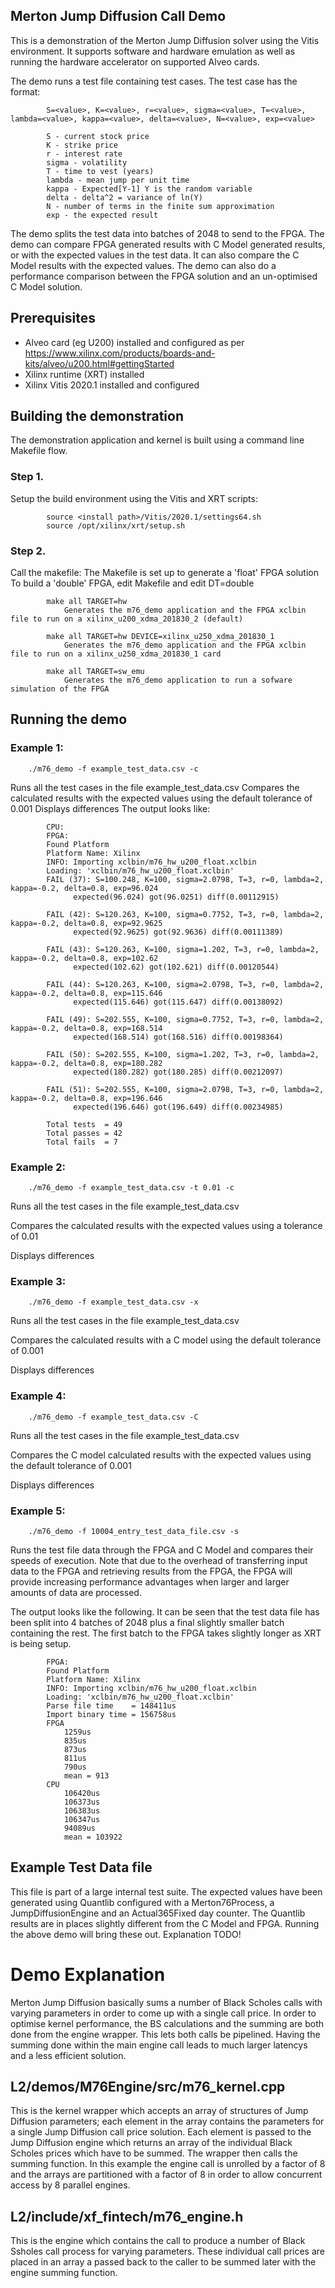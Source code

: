 ## Merton Jump Diffusion Call Demo
This is a demonstration of the Merton Jump Diffusion solver using the Vitis environment.  It supports software and hardware emulation as well as running the hardware accelerator on supported Alveo cards.

The demo runs a test file containing test cases. The test case has the format:

            S=<value>, K=<value>, r=<value>, sigma=<value>, T=<value>, lambda=<value>, kappa=<value>, delta=<value>, N=<value>, exp=<value>

            S - current stock price
            K - strike price
            r - interest rate
            sigma - volatility
            T - time to vest (years)
            lambda - mean jump per unit time
            kappa - Expected[Y-1] Y is the random variable
            delta - delta^2 = variance of ln(Y)
            N - number of terms in the finite sum approximation
            exp - the expected result

The demo splits the test data into batches of 2048 to send to the FPGA.
The demo can compare FPGA generated results with C Model generated results, or with the expected values in the test data. It can also compare the C Model results with the expected values.
The demo can also do a performance comparison between the FPGA solution and an un-optimised C Model solution.

## Prerequisites
- Alveo card (eg U200) installed and configured as per https://www.xilinx.com/products/boards-and-kits/alveo/u200.html#gettingStarted
- Xilinx runtime (XRT) installed
- Xilinx Vitis 2020.1 installed and configured

## Building the demonstration
The demonstration application and kernel is built using a command line Makefile flow.

### Step 1.
Setup the build environment using the Vitis and XRT scripts:

            source <install path>/Vitis/2020.1/settings64.sh
            source /opt/xilinx/xrt/setup.sh

### Step 2.
Call the makefile:
The Makefile is set up to generate a 'float' FPGA solution
To build a 'double' FPGA, edit Makefile and edit DT=double

            make all TARGET=hw
                Generates the m76_demo application and the FPGA xclbin file to run on a xilinx_u200_xdma_201830_2 (default)

            make all TARGET=hw DEVICE=xilinx_u250_xdma_201830_1
                Generates the m76_demo application and the FPGA xclbin file to run on a xilinx_u250_xdma_201830_1 card

            make all TARGET=sw_emu
                Generates the m76_demo application to run a sofware simulation of the FPGA

## Running the demo
### Example 1:

        ./m76_demo -f example_test_data.csv -c
Runs all the test cases in the file example_test_data.csv
Compares the calculated results with the expected values using the default tolerance of 0.001
Displays differences
The output looks like:

            CPU:
            FPGA:
            Found Platform
            Platform Name: Xilinx
            INFO: Importing xclbin/m76_hw_u200_float.xclbin
            Loading: 'xclbin/m76_hw_u200_float.xclbin'
            FAIL (37): S=100.248, K=100, sigma=2.0798, T=3, r=0, lambda=2, kappa=-0.2, delta=0.8, exp=96.024
                  expected(96.024) got(96.0251) diff(0.00112915)

            FAIL (42): S=120.263, K=100, sigma=0.7752, T=3, r=0, lambda=2, kappa=-0.2, delta=0.8, exp=92.9625
                  expected(92.9625) got(92.9636) diff(0.00111389)

            FAIL (43): S=120.263, K=100, sigma=1.202, T=3, r=0, lambda=2, kappa=-0.2, delta=0.8, exp=102.62
                  expected(102.62) got(102.621) diff(0.00120544)

            FAIL (44): S=120.263, K=100, sigma=2.0798, T=3, r=0, lambda=2, kappa=-0.2, delta=0.8, exp=115.646
                  expected(115.646) got(115.647) diff(0.00138092)

            FAIL (49): S=202.555, K=100, sigma=0.7752, T=3, r=0, lambda=2, kappa=-0.2, delta=0.8, exp=168.514
                  expected(168.514) got(168.516) diff(0.00198364)

            FAIL (50): S=202.555, K=100, sigma=1.202, T=3, r=0, lambda=2, kappa=-0.2, delta=0.8, exp=180.282
                  expected(180.282) got(180.285) diff(0.00212097)

            FAIL (51): S=202.555, K=100, sigma=2.0798, T=3, r=0, lambda=2, kappa=-0.2, delta=0.8, exp=196.646
                  expected(196.646) got(196.649) diff(0.00234985)

            Total tests  = 49
            Total passes = 42
            Total fails  = 7


### Example 2:

        ./m76_demo -f example_test_data.csv -t 0.01 -c

Runs all the test cases in the file example_test_data.csv

Compares the calculated results with the expected values using a tolerance of 0.01

Displays differences

### Example 3:

        ./m76_demo -f example_test_data.csv -x

Runs all the test cases in the file example_test_data.csv

Compares the calculated results with a C model using the default tolerance of 0.001

Displays differences

### Example 4:

        ./m76_demo -f example_test_data.csv -C

Runs all the test cases in the file example_test_data.csv

Compares the C model calculated results with the expected values using the default tolerance of 0.001

Displays differences

### Example 5:

        ./m76_demo -f 10004_entry_test_data_file.csv -s

Runs the test file data through the FPGA and C Model and compares their speeds of execution. Note that due to the overhead of transferring input data to the FPGA and retrieving results from the FPGA, the FPGA will provide increasing performance advantages when larger and larger amounts of data are processed.

The output looks like the following. It can be seen that the test data file has been split into 4 batches of 2048 plus a final slightly smaller batch containing the rest. The first batch to the FPGA takes slightly longer as XRT is being setup.

            FPGA:
            Found Platform
            Platform Name: Xilinx
            INFO: Importing xclbin/m76_hw_u200_float.xclbin
            Loading: 'xclbin/m76_hw_u200_float.xclbin'
            Parse file time    = 148411us
            Import binary time = 156758us
            FPGA
                1259us
                835us
                873us
                811us
                790us
                mean = 913
            CPU
                106420us
                106373us
                106383us
                106347us
                94089us
                mean = 103922

## Example Test Data file
This file is part of a large internal test suite. The expected values have been generated using Quantlib configured with a Merton76Process, a JumpDiffusionEngine and an Actual365Fixed day counter. The Quantlib results are in places slightly different from the C Model and FPGA. Running the above demo will bring these out. Explanation TODO!

# Demo Explanation
Merton Jump Diffusion basically sums a number of Black Scholes calls with varying parameters in order to come up with a single call price. In order to optimise kernel performance, the BS calculations and the summing are both done from the engine wrapper. This lets both calls be pipelined. Having the summing done within the main engine call leads to much larger latencys and a less efficient solution.

## L2/demos/M76Engine/src/m76_kernel.cpp
This is the kernel wrapper which accepts an array of structures of Jump Diffusion parameters; each element in the array contains the parameters for a single Jump Diffusion call price solution. Each element is passed to the Jump Diffusion engine which returns an array of the individual Black Scholes prices which have to be summed. The wrapper then calls the summing function. In this example the engine call is unrolled by a factor of 8 and the arrays are partitioned with a factor of 8 in order to allow concurrent access by 8 parallel engines.

## L2/include/xf_fintech/m76_engine.h
This is the engine which contains the call to produce a number of Black Ssholes call process for varying parameters. These individual call prices are placed in an array a passed back to the caller to be summed later with the engine summing function.
